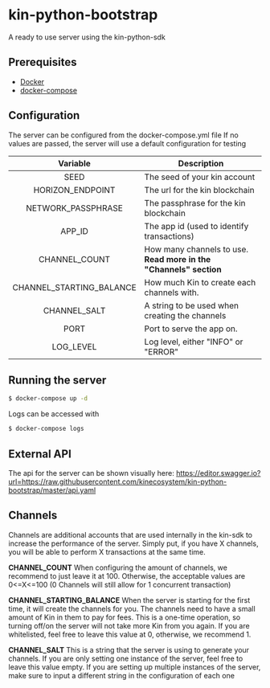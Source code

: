 # kin-python-bootstrap
A ready to use server using the kin-python-sdk

## Prerequisites
* [Docker](https://github.com/docker/docker-install)
* [docker-compose](https://docs.docker.com/compose/install)

## Configuration
The server can be configured from the docker-compose.yml file
If no values are passed, the server will use a default configuration for testing


|          Variable          | Description                                                                                                                                                                                                                     |
|:--------------------------:|---------------------------------------------------------------------------------------------------------------------------------------------------------------------------------------------------------------------------------|
| SEED          | The seed of your kin account                                                                                                                                                                                      |
| HORIZON_ENDPOINT          | The url for the kin blockchain|
| NETWORK_PASSPHRASE            | The passphrase for the kin blockchain                                                                                                                                                                                                                                                                                                                                                                                       |
| APP_ID                 | The app id (used to identify transactions)                                                                                                                                                                                                  |
| CHANNEL_COUNT                 | How many channels to use. **Read more in the "Channels" section**|                                                                                                                                                                                   |
| CHANNEL_STARTING_BALANCE                | How much Kin to create each channels with.                                                                                                                        |
| CHANNEL_SALT             | A string to be used when creating the channels                                                                                                                                                      |
| PORT                | Port to serve the app on.                                                                                                                                                                                                             |
| LOG_LEVEL             | Log level, either "INFO" or "ERROR"                                                                                                                                                      |


## Running the server
```bash
$ docker-compose up -d
```

Logs can be accessed with
```bash
$ docker-compose logs
```

## External API

The api for the server can be shown visually here:
https://editor.swagger.io?url=https://raw.githubusercontent.com/kinecosystem/kin-python-bootstrap/master/api.yaml

## Channels
Channels are additional accounts that are used internally in the kin-sdk to increase the performance of the server.
Simply put, if you have X channels, you will be able to perform X transactions at the same time.

**CHANNEL_COUNT**
When configuring the amount of channels, we recommend to just leave it at 100.
Otherwise, the acceptable values are 0<=X<=100 (0 Channels will still allow for 1 concurrent transaction)

**CHANNEL_STARTING_BALANCE**
When the server is starting for the first time, it will create the channels for you.
The channels need to have a small amount of Kin in them to pay for fees.
This is a one-time operation, so turning off/on the server will not take more Kin from you again.
If you are whitelisted, feel free to leave this value at 0, otherwise, we recommend 1.

**CHANNEL_SALT**
This is a string that the server is using to generate your channels.
If you are only setting one instance of the server, feel free to leave this value empty.
If you are setting up multiple instances of the server, make sure to input a different string in the configuration of each one